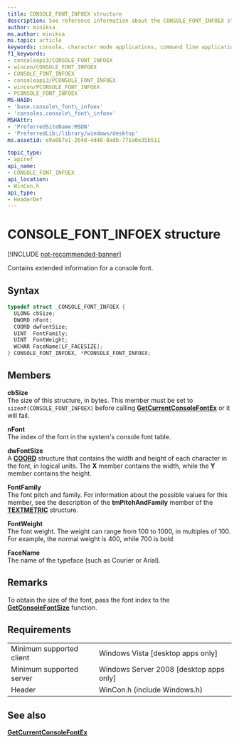 ```yaml
---
title: CONSOLE_FONT_INFOEX structure
description: See reference information about the CONSOLE_FONT_INFOEX structure, which contains extended information for a console font.
author: miniksa
ms.author: miniksa
ms.topic: article
keywords: console, character mode applications, command line applications, terminal applications, console api
f1_keywords: 
- consoleapi3/CONSOLE_FONT_INFOEX
- wincon/CONSOLE_FONT_INFOEX
- CONSOLE_FONT_INFOEX
- consoleapi3/PCONSOLE_FONT_INFOEX
- wincon/PCONSOLE_FONT_INFOEX
- PCONSOLE_FONT_INFOEX
MS-HAID:
- 'base.console\_font\_infoex'
- 'consoles.console\_font\_infoex'
MSHAttr:
- 'PreferredSiteName:MSDN'
- 'PreferredLib:/library/windows/desktop'
ms.assetid: e9a087e1-264d-4d48-8adb-771a0e35b511

topic_type:
- apiref
api_name:
- CONSOLE_FONT_INFOEX
api_location:
- WinCon.h
api_type:
- HeaderDef
---
```


# CONSOLE\_FONT\_INFOEX structure

[!INCLUDE [not-recommended-banner](./includes/not-recommended-banner.md)]

Contains extended information for a console font.

## Syntax

```C
typedef struct _CONSOLE_FONT_INFOEX {
  ULONG cbSize;
  DWORD nFont;
  COORD dwFontSize;
  UINT  FontFamily;
  UINT  FontWeight;
  WCHAR FaceName[LF_FACESIZE];
} CONSOLE_FONT_INFOEX, *PCONSOLE_FONT_INFOEX;
```

## Members

**cbSize**  
The size of this structure, in bytes. This member must be set to `sizeof(CONSOLE_FONT_INFOEX)` before calling [**GetCurrentConsoleFontEx**](getcurrentconsolefontex.md) or it will fail.

**nFont**  
The index of the font in the system's console font table.

**dwFontSize**  
A [**COORD**](coord-str.md) structure that contains the width and height of each character in the font, in logical units. The **X** member contains the width, while the **Y** member contains the height.

**FontFamily**  
The font pitch and family. For information about the possible values for this member, see the description of the **tmPitchAndFamily** member of the [**TEXTMETRIC**](https://msdn.microsoft.com/library/windows/desktop/dd145132) structure.

**FontWeight**  
The font weight. The weight can range from 100 to 1000, in multiples of 100. For example, the normal weight is 400, while 700 is bold.

**FaceName**  
The name of the typeface (such as Courier or Arial).

## Remarks

To obtain the size of the font, pass the font index to the [**GetConsoleFontSize**](getconsolefontsize.md) function.

## Requirements

| | |
|-|-|
| Minimum supported client | Windows Vista \[desktop apps only\] |
| Minimum supported server | Windows Server 2008 \[desktop apps only\] |
| Header | WinCon.h (include Windows.h) |

## See also

[**GetCurrentConsoleFontEx**](getcurrentconsolefontex.md)
